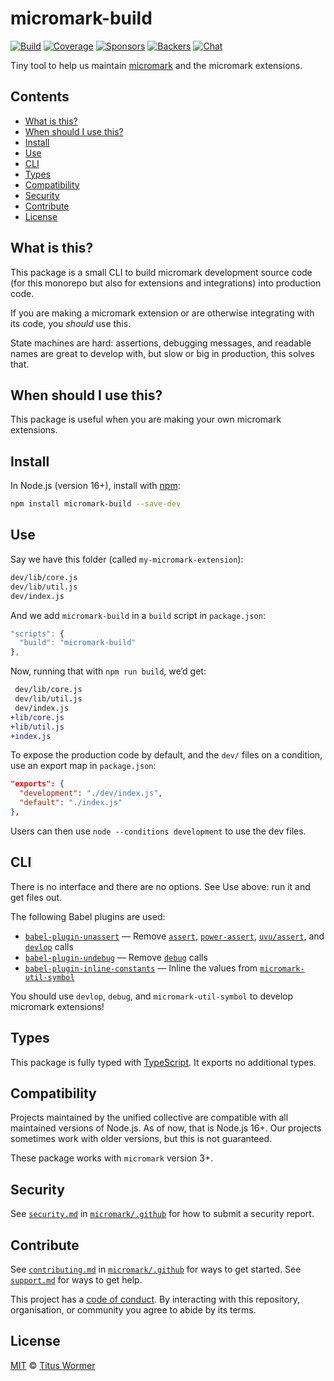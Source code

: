 # micromark-build

[![Build][build-badge]][build]
[![Coverage][coverage-badge]][coverage]
[![Sponsors][sponsors-badge]][opencollective]
[![Backers][backers-badge]][opencollective]
[![Chat][chat-badge]][chat]

Tiny tool to help us maintain [micromark][] and the micromark extensions.

## Contents

*   [What is this?](#what-is-this)
*   [When should I use this?](#when-should-i-use-this)
*   [Install](#install)
*   [Use](#use)
*   [CLI](#cli)
*   [Types](#types)
*   [Compatibility](#compatibility)
*   [Security](#security)
*   [Contribute](#contribute)
*   [License](#license)

## What is this?

This package is a small CLI to build micromark development source code (for
this monorepo but also for extensions and integrations) into production code.

If you are making a micromark extension or are otherwise integrating with
its code, you *should* use this.

State machines are hard: assertions, debugging messages, and readable names
are great to develop with, but slow or big in production, this solves that.

## When should I use this?

This package is useful when you are making your own micromark extensions.

## Install

In Node.js (version 16+), install with [npm][]:

```sh
npm install micromark-build --save-dev
```

## Use

Say we have this folder (called `my-micromark-extension`):

```txt
dev/lib/core.js
dev/lib/util.js
dev/index.js
```

And we add `micromark-build` in a `build` script in `package.json`:

```js
"scripts": {
  "build": "micromark-build"
},
```

Now, running that with `npm run build`, we’d get:

```diff
 dev/lib/core.js
 dev/lib/util.js
 dev/index.js
+lib/core.js
+lib/util.js
+index.js
```

To expose the production code by default, and the `dev/` files on a condition,
use an export map in `package.json`:

```json
"exports": {
  "development": "./dev/index.js",
  "default": "./index.js"
},
```

Users can then use `node --conditions development` to use the dev files.

## CLI

There is no interface and there are no options.
See Use above: run it and get files out.

The following Babel plugins are used:

*   [`babel-plugin-unassert`](https://github.com/unassert-js/babel-plugin-unassert)
    — Remove [`assert`](https://nodejs.org/api/assert.html),
    [`power-assert`](https://github.com/power-assert-js/power-assert),
    [`uvu/assert`](https://github.com/lukeed/uvu), and
    [`devlop`](https://github.com/wooorm/devlop) calls
*   [`babel-plugin-undebug`](https://github.com/wooorm/babel-plugin-undebug)
    — Remove [`debug`](https://github.com/visionmedia/debug) calls
*   [`babel-plugin-inline-constants`](https://github.com/wooorm/babel-plugin-inline-constants)
    — Inline the values from
    [`micromark-util-symbol`](https://github.com/micromark/micromark/tree/main/packages/micromark-util-symbol)

You should use `devlop`, `debug`, and `micromark-util-symbol` to develop
micromark extensions!

## Types

This package is fully typed with [TypeScript][].
It exports no additional types.

## Compatibility

Projects maintained by the unified collective are compatible with all maintained
versions of Node.js.
As of now, that is Node.js 16+.
Our projects sometimes work with older versions, but this is not guaranteed.

These package works with `micromark` version 3+.

## Security

See [`security.md`][securitymd] in [`micromark/.github`][health] for how to
submit a security report.

## Contribute

See [`contributing.md`][contributing] in [`micromark/.github`][health] for ways
to get started.
See [`support.md`][support] for ways to get help.

This project has a [code of conduct][coc].
By interacting with this repository, organisation, or community you agree to
abide by its terms.

## License

[MIT][license] © [Titus Wormer][author]

<!-- Definitions -->

[build-badge]: https://github.com/micromark/micromark/workflows/main/badge.svg

[build]: https://github.com/micromark/micromark/actions

[coverage-badge]: https://img.shields.io/codecov/c/github/micromark/micromark.svg

[coverage]: https://codecov.io/github/micromark/micromark

[sponsors-badge]: https://opencollective.com/unified/sponsors/badge.svg

[backers-badge]: https://opencollective.com/unified/backers/badge.svg

[opencollective]: https://opencollective.com/unified

[npm]: https://docs.npmjs.com/cli/install

[chat-badge]: https://img.shields.io/badge/chat-discussions-success.svg

[chat]: https://github.com/micromark/micromark/discussions

[license]: https://github.com/micromark/micromark/blob/main/license

[author]: https://wooorm.com

[health]: https://github.com/micromark/.github

[securitymd]: https://github.com/micromark/.github/blob/main/security.md

[contributing]: https://github.com/micromark/.github/blob/main/contributing.md

[support]: https://github.com/micromark/.github/blob/main/support.md

[coc]: https://github.com/micromark/.github/blob/main/code-of-conduct.md

[typescript]: https://www.typescriptlang.org

[micromark]: https://github.com/micromark/micromark
